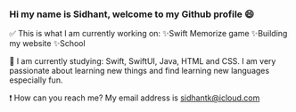 ### Hi my name is Sidhant, welcome to my Github profile 😄

<!--
**SidhantKaushik/SidhantKaushik** is a ✨ _special_ ✨ repository because its `README.md` (this file) appears on your GitHub profile.

Here are some ideas to get you started:

- 🔭 I’m currently working on ...
- 🌱 I’m currently learning ...
- 👯 I’m looking to collaborate on ...
- 🤔 I’m looking for help with ...
- 💬 Ask me about ...
- 📫 How to reach me: ...
- 😄 Pronouns: ...
- ⚡ Fun fact: ...
-->

✅ This is what I am currently working on: ✨Swift Memorize game ✨Building my website ✨School

🍃 I am currently studying: Swift, SwiftUI, Java, HTML and CSS. I am very passionate about learning new things and find learning new languages especially fun.

❗️ How can you reach me? My email address is sidhantk@icloud.com
